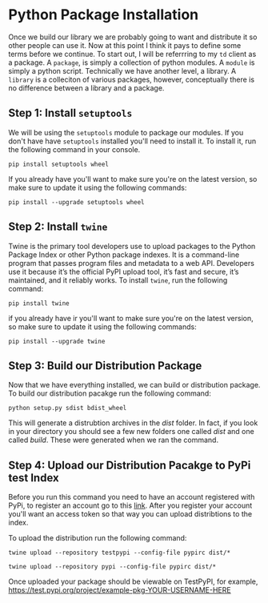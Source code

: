 # Python Package Installation

Once we build our library we are probably going to want and distribute it so other people can use it. Now at this point
I think it pays to define some terms before we continue. To start out, I will be referrring to my `td` client as a
package. A `package`, is simply a collection of python modules. A `module` is simply a python script. Technically we
have another level, a library. A `library` is a colleciton of various packages, however, conceptually there is no difference
between a library and a package.

## Step 1: Install `setuptools`

We will be using the `setuptools` module to package our modules. If you don't have have `setuptools` installed you'll
need to install it. To install it, run the following command in your console.

```console
pip install setuptools wheel
```

If you already have you'll want to make sure you're on the latest version, so make sure to update it using the following commands:

```console
pip install --upgrade setuptools wheel
```

## Step 2: Install `twine`

Twine is the primary tool developers use to upload packages to the Python Package Index or other Python package indexes. It is a
command-line program that passes program files and metadata to a web API. Developers use it because it’s the official PyPI upload
tool, it’s fast and secure, it’s maintained, and it reliably works. To install `twine`, run the following command:

```console
pip install twine
```

if you already have ir you'll want to make sure you're on the latest version, so make sure to update it using the following commands:

```console
pip install --upgrade twine
```

## Step 3: Build our Distribution Package

Now that we have everything installed, we can build or distribution package. To build our distribution pacakge run the following command:

```console
python setup.py sdist bdist_wheel
```

This will generate a distrubtion archives in the _dist_ folder. In fact, if you look in your directory you should see a few new folders
one called _dist_ and one called _build_. These were generated when we ran the command.

## Step 4: Upload our Distribution Pacakge to PyPi test Index

Before you run this command you need to have an account registered with PyPi, to register an account go to this
[link](https://test.pypi.org/account/register). After you register your account you'll want an access token so that way you can upload
distribtions to the index.

To upload the distribution run the following command:

```console
twine upload --repository testpypi --config-file pypirc dist/*
```

```console
twine upload --repository pypi --config-file pypirc dist/*
```

Once uploaded your package should be viewable on TestPyPI, for example, <https://test.pypi.org/project/example-pkg-YOUR-USERNAME-HERE>
